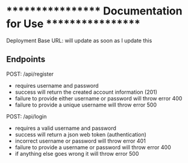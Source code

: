 # **************** Documentation for Use **************** 

Deployment Base URL: will update as soon as I update this

## Endpoints

POST: /api/register
- requires username and password
- success will return the created account information (201)
- failure to provide either username or password will throw error 400
- failure to provide a unique username will throw error 500


POST: /api/login
- requires a valid username and password
- success will return a json web token (authentication)
- incorrect username or password will throw error 401
- failure to provide a username or password will throw error 400
- if anything else goes wrong it will throw error 500

